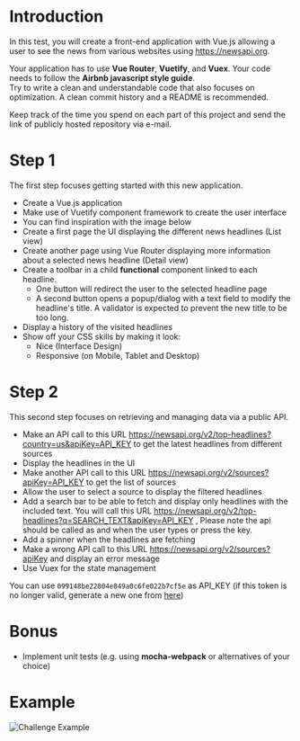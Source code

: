 # Introduction

In this test, you will create a front-end application with Vue.js allowing a user to see the news from various websites using https://newsapi.org.

Your application has to use **Vue Router**, **Vuetify**, and **Vuex**. Your code needs to follow the **Airbnb javascript style guide**.  
Try to write a clean and understandable code that also focuses on optimization. A clean commit history and a README is recommended.

Keep track of the time you spend on each part of this project and send the link of publicly hosted repository via e-mail.

# Step 1

The first step focuses getting started with this new application.

- Create a Vue.js application
- Make use of Vuetify component framework to create the user interface
- You can find inspiration with the image below
- Create a first page the UI displaying the different news headlines (List view)
- Create another page using Vue Router displaying more information about a selected news headline (Detail view)
- Create a toolbar in a child **functional** component linked to each headline. 
  - One button will redirect the user to the selected headline page
  - A second button opens a popup/dialog with a text field to modify the headline's title. A validator is expected to prevent the new title to be too long.
- Display a history of the visited headlines
- Show off your CSS skills by making it look:
  - Nice (Interface Design)
  - Responsive (on Mobile, Tablet and Desktop)

# Step 2

This second step focuses on retrieving and managing data via a public API.

- Make an API call to this URL https://newsapi.org/v2/top-headlines?country=us&apiKey=API_KEY to get the latest headlines from different sources
- Display the headlines in the UI
- Make another API call to this URL https://newsapi.org/v2/sources?apiKey=API_KEY to get the list of sources
- Allow the user to select a source to display the filtered headlines
- Add a search bar to be able to fetch and display only headlines with the included text. You will call this URL https://newsapi.org/v2/top-headlines?q=SEARCH_TEXT&apiKey=API_KEY , Please note the api should be called as and when the user types or press the key.
- Add a spinner when the headlines are fetching
- Make a wrong API call to this URL https://newsapi.org/v2/sources?apiKey and display an error message
- Use Vuex for the state management

You can use `099148be22804e849a0c6fe022b7cf5e` as API_KEY (if this token is no longer valid, generate a new one from [here](https://newsapi.org/register))

# Bonus

- Implement unit tests (e.g. using **mocha-webpack** or alternatives of your choice)

# Example
![Challenge Example](challenge-example.png)
